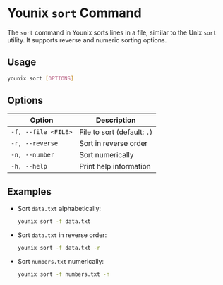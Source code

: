 # Younix `sort` Command

The `sort` command in Younix sorts lines in a file, similar to the Unix `sort` utility. It supports reverse and numeric sorting options.

## Usage

```bash
younix sort [OPTIONS]
```

## Options

| Option            | Description                              |
|-------------------|------------------------------------------|
| `-f, --file <FILE>` | File to sort (default: `.`)             |
| `-r, --reverse`    | Sort in reverse order                   |
| `-n, --number`     | Sort numerically                        |
| `-h, --help`       | Print help information                   |

## Examples

- Sort `data.txt` alphabetically:
  ```bash
  younix sort -f data.txt
  ```

- Sort `data.txt` in reverse order:
  ```bash
  younix sort -f data.txt -r
  ```

- Sort `numbers.txt` numerically:
  ```bash
  younix sort -f numbers.txt -n
  ```

